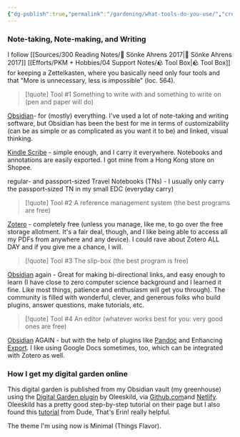 ```yaml
---
{"dg-publish":true,"permalink":"/gardening/what-tools-do-you-use/","created":"2024-07-22T09:23:43.933+08:00","updated":"2024-08-01T23:12:23.811+08:00"}
---
```


### Note-taking, Note-making, and Writing

I follow [[Sources/300 Reading Notes/📖 Sönke Ahrens 2017\|📖 Sönke Ahrens 2017]] [[Efforts/PKM + Hobbies/04 Support Notes/🪨 Tool Box\|🪨 Tool Box]] for keeping a Zettelkasten, where you basically need only four tools and that "More is unnecessary, less is impossible" (loc. 564).

> [!quote] Tool #1
> Something to write with and something to write on (pen and paper will do)

[Obsidian](https://obsidian.md/)- for (mostly) everything. I've used a lot of note-taking and writing software, but Obsidian has been the best for me in terms of customizability (can be as simple or as complicated as you want it to be) and linked, visual thinking. 

[Kindle Scribe](https://shopee.ph/Amazon-Kindle-Scribe-(10.2%E2%80%9D-Screen-300-ppi)-Paperwhite-display-i.71919147.22811207184) - simple enough, and I carry it everywhere. Notebooks and annotations are easily exported. I got mine from a Hong Kong store on Shopee.

regular- and passport-sized Travel Notebooks (TNs) - I usually only carry the passport-sized TN in my small EDC (everyday carry)

> [!quote] Tool #2
> A reference management system (the best programs are free)

[Zotero](https://www.zotero.org/) - completely free (unless you manage, like me, to go over the free storage allotment. It's a fair deal, though, and I like being able to access all my PDFs from anywhere and any device). I could rave about Zotero ALL DAY and if you give me a chance, I will.

> [!quote] Tool #3
> The slip-box (the best program is free)

[Obsidian](https://obsidian.md/) again - Great for making bi-directional links, and easy enough to learn (I have close to zero computer science background and I learned it fine. Like most things, patience and enthusiasm will get you through). The community is filled with wonderful, clever, and generous folks who build plugins, answer questions, make tutorials, etc. 

> [!quote] Tool #4
> An editor (whatever works best for you: very good ones are free)


[Obsidian](https://obsidian.md/) AGAIN - but with the help of plugins like [Pandoc](https://obsidian.md/plugins?id=obsidian-pandoc) and Enhancing [Export](https://obsidian.md/plugins?id=obsidian-enhancing-export). I like using Google Docs sometimes, too, which can be integrated with Zotero as well.

### How I get my digital garden online

This digital garden is published from my Obsidian vault (my greenhouse) using the [Digital Garden plugin](https://github.com/oleeskild/digitalgarden) by Oleeskild, via [Github.com](https://github.com/)and [Netlify](https://www.netlify.com/). Oleeskild has a pretty good step-by-step tutorial on their page but I also found this [tutorial](https://dudethatserin.com/obsidian-digital-garden-series/) from Dude, That's Erin! really helpful.

The theme I'm using now is Minimal (Things Flavor).


